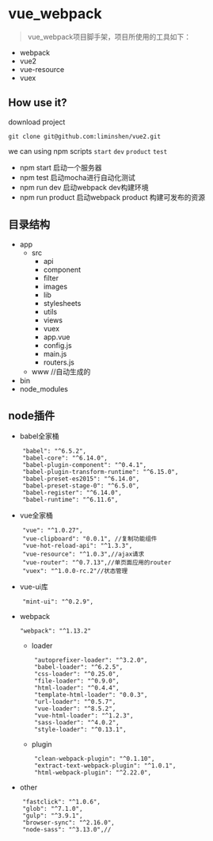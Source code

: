 # vue_webpack
> vue_webpack项目脚手架，项目所使用的工具如下：
- webpack
- vue2
- vue-resource
- vuex

## How use it?
download project

    git clone git@github.com:liminshen/vue2.git


we can using npm scripts `start` `dev` `product` `test`

- npm start 启动一个服务器
- npm test 启动mocha进行自动化测试
- npm run dev 启动webpack dev构建环境
- npm run product 启动webpack product 构建可发布的资源

## 目录结构
- app
	- src
		- api
		- component
		- filter
		- images
		- lib
		- stylesheets
		- utils
		- views
		- vuex
		- app.vue
		- config.js
		- main.js
		- routers.js
	- www //自动生成的
- bin
- node_modules

## node插件
- babel全家桶
```
	"babel": "^6.5.2",
    "babel-core": "^6.14.0",
    "babel-plugin-component": "^0.4.1",
    "babel-plugin-transform-runtime": "^6.15.0",
    "babel-preset-es2015": "^6.14.0",
    "babel-preset-stage-0": "^6.5.0",
    "babel-register": "^6.14.0",
    "babel-runtime": "^6.11.6",
```

- vue全家桶
```
    "vue": "^1.0.27",
    "vue-clipboard": "0.0.1", //复制功能组件
    "vue-hot-reload-api": "^1.3.3",
    "vue-resource": "^1.0.3",//ajax请求
    "vue-router": "^0.7.13",//单页面应用的router
    "vuex": "^1.0.0-rc.2"//状态管理
```
- vue-ui库
```
    "mint-ui": "^0.2.9",
```

- webpack
	```
    "webpack": "^1.13.2"
	```
	- loader
	```
		"autoprefixer-loader": "^3.2.0",
    	"babel-loader": "^6.2.5",
    	"css-loader": "^0.25.0",
	    "file-loader": "^0.9.0",
	    "html-loader": "^0.4.4",
	    "template-html-loader": "0.0.3",
	    "url-loader": "^0.5.7",
    	"vue-loader": "^8.5.2",
	    "vue-html-loader": "^1.2.3",
	    "sass-loader": "^4.0.2",
	    "style-loader": "^0.13.1",
	```
	- plugin
	```
		"clean-webpack-plugin": "^0.1.10",
		"extract-text-webpack-plugin": "^1.0.1",
		"html-webpack-plugin": "^2.22.0",
	```
- other
```
	"fastclick": "^1.0.6",
	"glob": "^7.1.0",
    "gulp": "^3.9.1",
    "browser-sync": "^2.16.0",
    "node-sass": "^3.13.0",//
```
